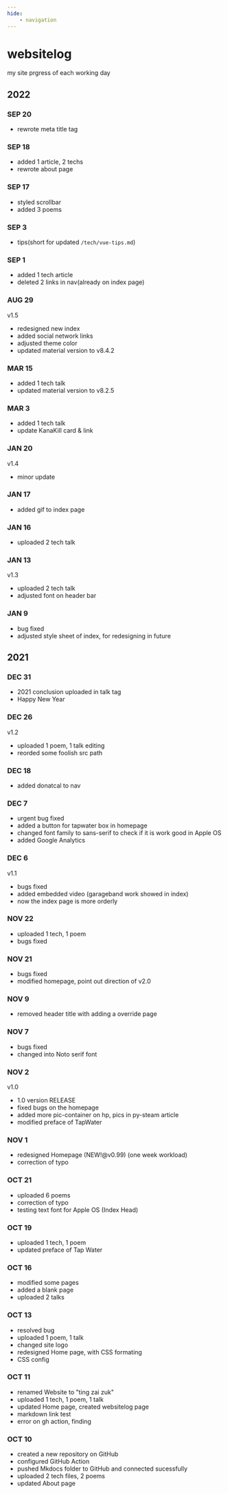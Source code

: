 ```yaml
---
hide:   
    - navigation
---
```


# websitelog

my site prgress of each working day

## 2022

### SEP 20
- rewrote meta title tag
### SEP 18
- added 1 article, 2 techs
- rewrote about page
### SEP 17
- styled scrollbar
- added 3 poems
### SEP 3
- tips(short for updated `/tech/vue-tips.md`)
### SEP 1
- added 1 tech article
- deleted 2 links in nav(already on index page)
### AUG 29
v1.5
- redesigned new index
- added social network links
- adjusted theme color
- updated material version to v8.4.2

### MAR 15

- added 1 tech talk
- updated material version to v8.2.5

### MAR 3

- added 1 tech talk
- update KanaKill card & link

### JAN 20
v1.4

- minor update

### JAN 17

- added gif to index page

### JAN 16

- uploaded 2 tech talk


### JAN 13
v1.3

- uploaded 2 tech talk
- adjusted font on header bar


### JAN 9

- bug fixed
- adjusted style sheet of index, for redesigning in future


## 2021


### DEC 31

- 2021 conclusion uploaded in talk tag
- Happy New Year 


### DEC 26
v1.2

- uploaded 1 poem, 1 talk editing
- reorded some foolish src path


### DEC 18

- added donatcal to nav


### DEC 7

- urgent bug fixed
- added a button for tapwater box in homepage
- changed font family to sans-serif to check if it is work good in Apple OS
- added Google Analytics


### DEC 6
v1.1

- bugs fixed
- added embedded video (garageband work showed in index)
- now the index page is more orderly


### NOV 22

- uploaded 1 tech, 1 poem
- bugs fixed


### NOV 21

- bugs fixed
- modified homepage, point out direction of v2.0


### NOV 9

- removed header title with adding a override page


### NOV 7

- bugs fixed
- changed into Noto serif font


### NOV 2
v1.0
- 1.0 version RELEASE
- fixed bugs on the homepage
- added more pic-container on hp, pics in py-steam article
- modified preface of TapWater


### NOV 1

- redesigned Homepage (NEW!@v0.99) (one week workload)
- correction of typo


### OCT 21

- uploaded 6 poems
- correction of typo
- testing text font for Apple OS (Index Head)


### OCT 19

- uploaded 1 tech, 1 poem
- updated preface of Tap Water


### OCT 16

- modified some pages
- added a blank page
- uploaded 2 talks


### OCT 13

- resolved bug
- uploaded 1 poem, 1 talk
- changed site logo
- redesigned Home page, with CSS formating
- CSS config


### OCT 11

- renamed Website to "ting zai zuk"
- uploaded 1 tech, 1 poem, 1 talk
- updated Home page, created websitelog page
- markdown link test
- error on gh action, finding


### OCT 10

- created a new repository on GitHub
- configured GitHub Action
- pushed Mkdocs folder to GitHub and connected sucessfully
- uploaded 2 tech files, 2 poems
- updated About page






























































